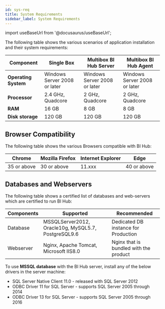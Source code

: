 ```yaml
---
id: sys-req
title: System Requirements
sidebar_label: System Requirements
---
```


import useBaseUrl from '@docusaurus/useBaseUrl';

The following table shows the various scenarios of application installation and their system requirements:

| Component            | Single Box                   | Multibox BI Hub Server       | Multibox BI Hub Agent        |
|----------------------|------------------------------|------------------------------|------------------------------|
| **Operating System** | Windows Server 2008 or later | Windows Server 2008 or later | Windows Server 2008 or later |
| **Processor**        | 2.4 GHz, Quadcore            | 2 GHz, Quadcore              | 2 GHz, Quadcore              |
| **RAM**              | 16 GB                        | 8 GB                         | 8 GB                         |
| **Disk storage**     | 120 GB                       | 120 GB                       | 120 GB                       |

## Browser Compatibility

The following table shows the various Browsers compatible with BI Hub:

| Chrome      | Mozilla Firefox | Internet Explorer | Edge        |
|-------------|-----------------|-------------------|-------------|
| 35 or above | 30 or above     | 11.xxx            | 40 or above |

## Databases and Webservers

The following table shows a certified list of databases and web-servers which are certified to run BI Hub:

| Components | Supported                                           | Recommended                            |
|------------|-----------------------------------------------------|----------------------------------------|
| Database   | MSSQLServer2012, Oracle10g, MySQL5.7, PostgreSQL9.6 | Dedicated DB instance for Production   |
| Webserver  | Nginx, Apache Tomcat, Microsoft IIS8.0              | Nginx that is bundled with the product |

To use **MSSQL database** with the BI Hub server, install any of the below drivers in the server machine:

* SQL Server Native Client 11.0 - released with SQL Server 2012
* ODBC Driver 11 for SQL Server - supports SQL Server 2005 through 2014
* ODBC Driver 13 for SQL Server - supports SQL Server 2005 through 2016
